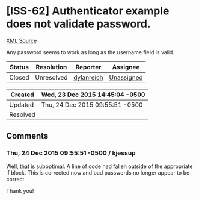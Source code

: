 # [ISS-62] Authenticator example does not validate password.

[XML Source](./xml/ISS-62.xml)
<p><p>Any password seems to work as long as the username field is valid.</p></p>





Status|Resolution|Reporter|Assignee
------|----------|--------|--------
Closed|Unresolved|[dylanreich](dylanreich)|[Unassigned]($-1)





Created|Wed, 23 Dec 2015 14:45:04 -0500
-------|--------------
Updated|Thu, 24 Dec 2015 09:55:51 -0500
Resolved|


## Comments




### Thu, 24 Dec 2015 09:55:51 -0500 / kjessup 

<p><p>Well, that is suboptimal. A line of code had fallen outside of the appropriate if block. This is corrected now and bad passwords no longer appear to be correct.</p>

<p>Thank you!</p></p>


